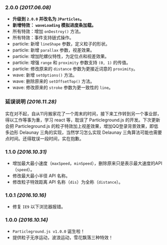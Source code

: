### 2.0.0 *(2017.06.08)*
 - **升级到 `2.0.0` 并改名为 `JParticles`。**
 - **新增特效： `waveLoading` 模拟进度条加载。**
 - 所有特效：增加 `onDestroy()` 方法。
 - 所有特效：事件支持链式操作。
 - particle: 新增 `lineShape` 参数，定义粒子的形状。
 - particle: 新增 `parallax` 参数，视差效果。
 - particle: 增加陀螺仪特性，为定位点和视差效果。
 - particle: 增强 `range` 和 `proximity` 参数支持 `(0, 1)` 的传值。
 - particle: 修改原来的 `distance` 参数为更接近词意的 `proximity`。
 - wave: 新增 `setOptions()` 方法。
 - wave: 删除原来的 `setOffsetTop()` 方法。
 - wave: 修改原来的 `stroke` 参数为更一致性的 `line`。

### 延误说明 *(2016.11.28)*

实在对不起，自从11月搬家花了一个周末的时间，接下来工作转到另一个事业部，得以工作等事为重，学习 react 等，耽误了 Particleground.js 的开发。下次更新会把 Particleground.js 的粒子特效加上视差效果，增加QQ登录背景效果，即低多边形 Delaunay 三角的实现，当然学习怎么实现 Delaunay 三角算法可能也需要点时间。还得耽误一段时间，实在抱歉。

### 1.1.0 *(2016.10.31)*

- 增加最大最小速度（`maxSpeed`，`minSpeed`），删除原来只是表示最大速度的API（`speed`）。
- 修改最大最小半径 API 名称。
- 修改粒子特效距离 API 名称（`dis`）为全称（`distance`）。

### 1.0.1 *(2016.10.16)*

- 修复 `IE9` 以下浏览器报错。

### 1.0.0 *(2016.10.14)*

- `Particleground.js v1.0.0` 诞生啦！
- 提供粒子无序运动，波浪运动，雪花飘落三种特效！